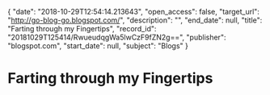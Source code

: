 {
  "date": "2018-10-29T12:54:14.213643", 
  "open_access": false, 
  "target_url": "http://go-blog-go.blogspot.com/", 
  "description": "", 
  "end_date": null, 
  "title": "Farting through my Fingertips", 
  "record_id": "20181029T125414/RwueudqgWa5lwCzF9fZN2g==", 
  "publisher": "blogspot.com", 
  "start_date": null, 
  "subject": "Blogs"
}

# Farting through my Fingertips

